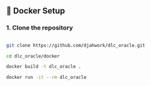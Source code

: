 ## 🐳 Docker Setup

### 1. Clone the repository

```bash

git clone https://github.com/djahwork/dlc_oracle.git

cd dlc_oracle/docker

docker build -t dlc_oracle .

docker run -it --rm dlc_oracle

```
